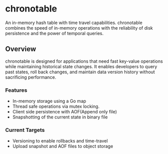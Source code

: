 # chronotable
An in-memory hash table with time travel capabilities. chronotable combines the speed of in-memory operations with the reliability of disk persistence and the power of temporal queries.

## Overview
chronotable is designed for applications that need fast key-value operations while maintaining historical state changes. It enables developers to query past states, roll back changes, and maintain data version history without sacrificing performance.

### Features
- In-memory storage using a Go map
- Thread safe operations via mutex locking.
- Client side persistence with AOF(Append only file)
- Snapshotting of the current state in binary file

### Current Targets
- Versioning to enable rollbacks and time-travel
- Upload snapshot and AOF files to object storage
